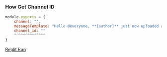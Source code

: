 ### How Get Channel ID

```js
module.exports = {
    channel: "",
    messageTemplate: "Hello @everyone, **{author}** just now uploaded a video **{title}**!\n{url}",
    channel_id: "" 
    ^^^^^^^^^^^^^^
}
```

[Replit Run](https://replit.com/@ArbawiStudio/YouTube-Notification)
